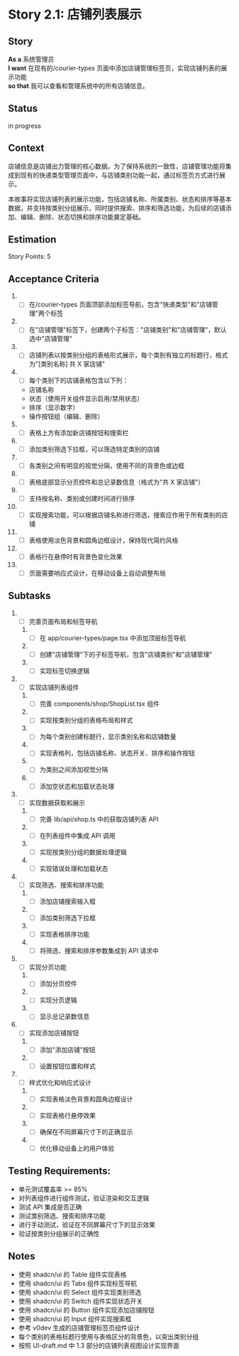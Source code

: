 # Story 2.1: 店铺列表展示

## Story

**As a** 系统管理员  
**I want** 在现有的/courier-types 页面中添加店铺管理标签页，实现店铺列表的展示功能  
**so that** 我可以查看和管理系统中的所有店铺信息。

## Status

in progress

## Context

店铺信息是店铺出力管理的核心数据。为了保持系统的一致性，店铺管理功能将集成到现有的快递类型管理页面中，与店铺类别功能一起，通过标签页方式进行展示。

本故事将实现店铺列表的展示功能，包括店铺名称、所属类别、状态和排序等基本数据，并支持按类别分组展示，同时提供搜索、排序和筛选功能，为后续的店铺添加、编辑、删除、状态切换和排序功能奠定基础。

## Estimation

Story Points: 5

## Acceptance Criteria

1. - [ ] 在/courier-types 页面顶部添加标签导航，包含"快递类型"和"店铺管理"两个标签
2. - [ ] 在"店铺管理"标签下，创建两个子标签："店铺类别"和"店铺管理"，默认选中"店铺管理"
3. - [ ] 店铺列表以按类别分组的表格形式展示，每个类别有独立的标题行，格式为"[类别名称] 共 X 家店铺"
4. - [ ] 每个类别下的店铺表格包含以下列：
   - 店铺名称
   - 状态（使用开关组件显示启用/禁用状态）
   - 排序（显示数字）
   - 操作按钮组（编辑、删除）
5. - [ ] 表格上方有添加新店铺按钮和搜索栏
6. - [ ] 添加类别筛选下拉框，可以筛选特定类别的店铺
7. - [ ] 各类别之间有明显的视觉分隔，使用不同的背景色或边框
8. - [ ] 表格底部显示分页控件和总记录数信息（格式为"共 X 家店铺"）
9. - [ ] 支持按名称、类别或创建时间进行排序
10. - [ ] 实现搜索功能，可以根据店铺名称进行筛选，搜索应作用于所有类别的店铺
11. - [ ] 表格使用淡色背景和圆角边框设计，保持现代简约风格
12. - [ ] 表格行在悬停时有背景色变化效果
13. - [ ] 页面需要响应式设计，在移动设备上自动调整布局

## Subtasks

1. - [ ] 完善页面布局和标签导航
   1. - [ ] 在 app/courier-types/page.tsx 中添加顶层标签导航
   2. - [ ] 创建"店铺管理"下的子标签导航，包含"店铺类别"和"店铺管理"
   3. - [ ] 实现标签切换逻辑
2. - [ ] 实现店铺列表组件
   1. - [ ] 完善 components/shop/ShopList.tsx 组件
   2. - [ ] 实现按类别分组的表格布局和样式
   3. - [ ] 为每个类别创建标题行，显示类别名称和店铺数量
   4. - [ ] 实现表格列，包括店铺名称、状态开关、排序和操作按钮
   5. - [ ] 为类别之间添加视觉分隔
   6. - [ ] 添加空状态和加载状态处理
3. - [ ] 实现数据获取和展示
   1. - [ ] 完善 lib/api/shop.ts 中的获取店铺列表 API
   2. - [ ] 在列表组件中集成 API 调用
   3. - [ ] 实现按类别分组的数据处理逻辑
   4. - [ ] 实现错误处理和加载状态
4. - [ ] 实现筛选、搜索和排序功能
   1. - [ ] 添加店铺搜索输入框
   2. - [ ] 添加类别筛选下拉框
   3. - [ ] 实现表格排序功能
   4. - [ ] 将筛选、搜索和排序参数集成到 API 请求中
5. - [ ] 实现分页功能
   1. - [ ] 添加分页控件
   2. - [ ] 实现分页逻辑
   3. - [ ] 显示总记录数信息
6. - [ ] 实现添加店铺按钮
   1. - [ ] 添加"添加店铺"按钮
   2. - [ ] 设置按钮位置和样式
7. - [ ] 样式优化和响应式设计
   1. - [ ] 实现表格淡色背景和圆角边框设计
   2. - [ ] 实现表格行悬停效果
   3. - [ ] 确保在不同屏幕尺寸下的正确显示
   4. - [ ] 优化移动设备上的用户体验

## Testing Requirements:

- 单元测试覆盖率 >= 85%
- 对列表组件进行组件测试，验证渲染和交互逻辑
- 测试 API 集成是否正确
- 测试类别筛选、搜索和排序功能
- 进行手动测试，验证在不同屏幕尺寸下的显示效果
- 验证按类别分组展示的正确性

## Notes

- 使用 shadcn/ui 的 Table 组件实现表格
- 使用 shadcn/ui 的 Tabs 组件实现标签导航
- 使用 shadcn/ui 的 Select 组件实现类别筛选
- 使用 shadcn/ui 的 Switch 组件实现状态开关
- 使用 shadcn/ui 的 Button 组件实现添加店铺按钮
- 使用 shadcn/ui 的 Input 组件实现搜索框
- 参考 v0dev 生成的店铺管理标签页组件设计
- 每个类别的表格标题行使用与表格区分的背景色，以突出类别分组
- 按照 UI-draft.md 中 1.3 部分的店铺列表视图设计实现界面
